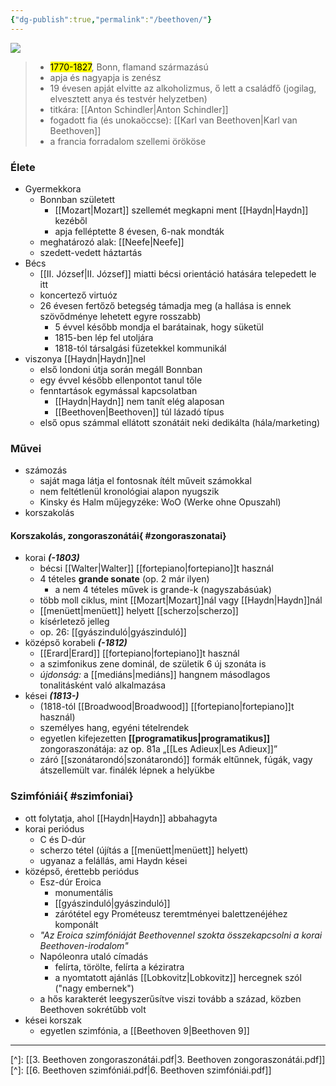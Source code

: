 ```yaml
---
{"dg-publish":true,"permalink":"/beethoven/"}
---
```


![](https://www.kennedy-center.org/globalassets/education/resources-for-educators/classroom-resources/artsedge/collection/collection-beethoven-169.jpg)

> - <mark>1770-1827</mark>, Bonn, flamand származású
> - apja és nagyapja is zenész
> - 19 évesen apját elvitte az alkoholizmus, ő lett a családfő (jogilag, elvesztett anya és testvér helyzetben)
> - titkára: [[Anton Schindler\|Anton Schindler]]
> - fogadott fia (és unokaöccse): [[Karl van Beethoven\|Karl van Beethoven]]
> - a francia forradalom szellemi örököse

### Élete
- Gyermekkora
	- Bonnban született
		- [[Mozart\|Mozart]] szellemét megkapni ment [[Haydn\|Haydn]] kezéből
		- apja felléptette 8 évesen, 6-nak mondták
	- meghatározó alak: [[Neefe\|Neefe]]
	- szedett-vedett háztartás
- Bécs
	- [[II. József\|II. József]] miatti bécsi orientáció hatására telepedett le itt
	- koncertező virtuóz
	- 26 évesen fertőző betegség támadja meg (a hallása is ennek szövődménye lehetett egyre rosszabb)
		- 5 évvel később mondja el barátainak, hogy süketül
		- 1815-ben lép fel utoljára
		- 1818-tól társalgási füzetekkel kommunikál
- viszonya [[Haydn\|Haydn]]nel
	- első londoni útja során megáll Bonnban
	- egy évvel később ellenpontot tanul tőle
	- fenntartások egymással kapcsolatban
		- [[Haydn\|Haydn]] nem tanít elég alaposan
		- [[Beethoven\|Beethoven]] túl lázadó típus
	- első opus számmal ellátott szonátáit neki dedikálta (hála/marketing)

### Művei
- számozás
	- saját maga látja el fontosnak ítélt műveit számokkal
	- nem feltétlenül kronológiai alapon nyugszik
	- Kinsky és Halm műjegyzéke: WoO (Werke ohne Opuszahl)
- korszakolás

#### Korszakolás, zongoraszonátái{ #zongoraszonatai}

- korai ***(-1803)***
	- bécsi [[Walter\|Walter]] [[fortepiano\|fortepiano]]t használ
	- 4 tételes **grande sonate** (op. 2 már ilyen)
		- a nem 4 tételes művek is grande-k (nagyszabásúak)
	- több moll ciklus, mint [[Mozart\|Mozart]]nál vagy [[Haydn\|Haydn]]nál
	- [[menüett\|menüett]] helyett [[scherzo\|scherzo]]
	- kísérletező jelleg
	- op. 26: [[gyászinduló\|gyászinduló]]
- középső korabeli ***(-1812)***
	- [[Erard\|Erard]] [[fortepiano\|fortepiano]]t használ
	- a szimfonikus zene dominál, de születik 6 új szonáta is
	- *újdonság:* a [[mediáns\|mediáns]] hangnem másodlagos tonalitásként való alkalmazása
- kései ***(1813-)***
	- (1818-tól [[Broadwood\|Broadwood]] [[fortepiano\|fortepiano]]t használ)
	- személyes hang, egyéni tételrendek
	- egyetlen kifejezetten **[[programatikus\|programatikus]]** zongoraszonátája: az op. 81a „[[Les Adieux\|Les Adieux]]”
	- záró [[szonátarondó\|szonátarondó]] formák eltűnnek, fúgák, vagy átszellemült var. finálék lépnek a helyükbe

### Szimfóniái{ #szimfoniai}

- ott folytatja, ahol [[Haydn\|Haydn]] abbahagyta
- korai periódus
	- C és D-dúr
	- scherzo tétel (újítás a [[menüett\|menüett]] helyett)
	- ugyanaz a felállás, ami Haydn kései
- középső, érettebb periódus
	- Esz-dúr Eroica
		- monumentális
		- [[gyászinduló\|gyászinduló]]
		- zárótétel egy Prométeusz teremtményei balettzenéjéhez komponált
	- *"Az Eroica szimfóniáját Beethovennel szokta összekapcsolni a korai Beethoven-irodalom"*
	- Napóleonra utaló címadás
		- felírta, törölte, felírta a kéziratra
		- a nyomtatott ajánlás [[Lobkovitz\|Lobkovitz]] hercegnek szól ("nagy embernek")
	- a hős karakterét leegyszerűsítve viszi tovább a század, közben Beethoven sokrétűbb volt
- kései korszak
	- egyetlen szimfónia, a [[Beethoven 9\|Beethoven 9]]

-----
[^]: [[3. Beethoven zongoraszonátái.pdf\|3. Beethoven zongoraszonátái.pdf]]
[^]: [[6. Beethoven szimfóniái.pdf\|6. Beethoven szimfóniái.pdf]]
